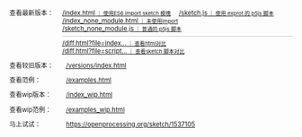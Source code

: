 <div class='links-table'>
    <p><span>查看最新版本：</span><span>
        <a href='../index.html'>/index.html<small> ｜ 使用ES6 import sketch 模塊</small></a> 
        <a href='../sketch.js'>/sketch.js<small> ｜ 使用 exprot 的 p5js 脚本</small></a><br>
        <a href='../index_none_module.html'>/index_none_module.html<small> ｜ 未使用import</small></a> 
        <a href='../sketch_none_module.js'>/sketch_none_module.js<small> ｜ 普通的 p5js 脚本</small></a><br>
        <a style='display:block;width:100%;height:0px;border-top:solid 0.5px #ccc;margin: 0.5em 0em !important;'></a>  
        <a href='.../diff.html?leftFile=../index.html&rightFile=../index_none_module.html'>/diff.html?file=index...<small> ｜ 查看html对比</small></a> 
        <a href='.../diff.html?leftFile=../sketch.js&rightFile=../sketch_none_module.js'>/diff.html?file=script...<small> ｜ 查看sketch 脚本对比</small></a>
    </span>
    </p>
    <p><span>查看较旧版本：</span><span><a href='../versions/index.html'>/versions/index.html</a></span></p>
    <p><span>查看范例：</span><span><a href='../examples.html'>/examples.html</a></span></p>
    <p><span>查看wip版本：</span><span><a href='../index_wip.html'>/index_wip.html</a></span></p>
    <p><span>查看wip范例：</span><span><a href='../examples_wip.html'>/examples_wip.html</a></span></p>
    <p><span>马上试试：</span><span><a
                href='https://openprocessing.org/sketch/1537105'>https://openprocessing.org/sketch/1537105</a><span></p>
</div>
<style>
    div.links-table {
        font-size: 0.8em;
    }
    div.links-table,
    div.links-table * {
        transition: opacity 0.5s ease;
    }
    div.links-table>p {
        display: flex;
        margin: 1em 0 !important;
    }
    div.links-table>p a {
        display: inline-block;
        margin: 0 1em 0 0 !important;
    }
    div.links-table>p>span:first-child {
        width: 8em;
        display: inline-block;
        padding-right: 1em;
        word-break: normal;
        line-height: 1.35em;
    }
    div.links-table a:hover>small {
        opacity: 1 !important;
    }
</style>